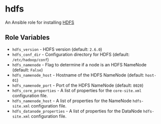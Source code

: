 # hdfs

An Ansible role for installing [HDFS](https://hadoop.apache.org/docs/r1.0.4/cluster_setup.html)

## Role Variables

- `hdfs_version` - HDFS version (default: `2.6.0`)
- `hdfs_conf_dir` - Configuration directory for HDFS (default: `/etc/hadoop/conf`)
- `hdfs_namenode` - Flag to determine if a node is an HDFS NameNode (default: `False`)
- `hdfs_namenode_host` - Hostname of the HDFS NameNode (default: `host-01`)
- `hdfs_namenode_port` - Port of the HDFS NameNode (default: `8020`)
- `hdfs_core_properties` - A list of properties for the `core-site.xml` configuration file.
- `hdfs_namenode_host` - A list of properties for the NameNode `hdfs-site.xml` configuration file.
- `hdfs_datanode_properties` - A list of properties for the DataNode `hdfs-site.xml` configuration file.


